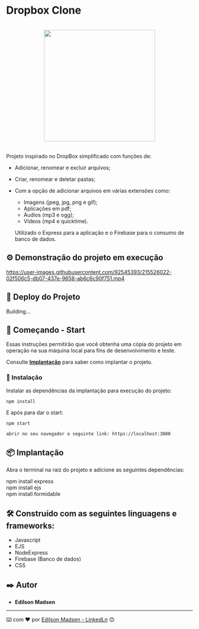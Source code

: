 # Dropbox Clone
<br>
<div align="center">
  <img src="https://user-images.githubusercontent.com/92545393/215517932-c76ec14f-b3d9-497a-b275-fb7847da6134.jpg" width="300px"/>
</div>
<br>

Projeto inspirado no DropBox simplificado com funções de:
* Adicionar, renomear e excluir arquivos;
* Criar, renomear e deletar pastas;
* Com a opção de adicionar arquivos em várias extensões como:

  - Imagens (jpeg, jpg, png e gif);
  - Aplicações em pdf;
  - Áudios (mp3 e ogg);
  - Vídeos (mp4 e quicktime).
  
  Utilizado o Express para a aplicação e o Firebase para o consumo de banco de dados.


## ⚙️ Demonstração do projeto em execução

https://user-images.githubusercontent.com/92545393/215526022-02f506c5-db07-437e-9658-ab6c6c90f751.mp4


## 📌 Deploy do Projeto

Building... 

## 🚀 Começando - Start

Essas instruções permitirão que você obtenha uma cópia do projeto em operação na sua máquina local para fins de desenvolvimento e teste.

Consulte **[Implantação](#-implanta%C3%A7%C3%A3o)** para saber como implantar o projeto.

### 🔧 Instalação

Instalar as dependências da implantação para execução do projeto:

```
npm install
```

E após para dar o start:

```
npm start
```

```
abrir no seu navegador o seguinte link: https://localhost:3000
```


## 📦 Implantação

Abra o terminal na raiz do projeto e adicione as seguintes dependências:
 
npm install express <br>
npm install ejs <br>
npm install formidable <br>

## 🛠️ Construído com as seguintes linguagens e frameworks:

* Javascript
* EJS
* NodeExpress
* Firebase (Banco de dados)
* CSS

## ✒️ Autor

* **Edilson Madsen**

---
⌨️ com ❤️ por [Edilson Madsen - LinkedLn](https://www.linkedin.com/in/edilsonmadsen/) 😊
